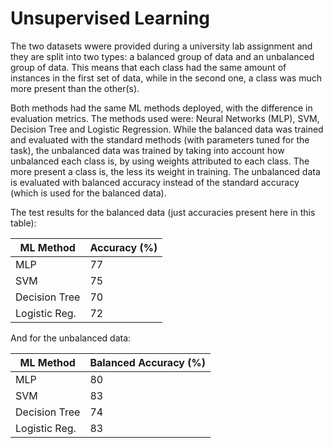 # Unsupervised Learning
 
The two datasets wwere provided during a university lab assignment and they are split into two types: a balanced group of data and an unbalanced group of data. This means that each class had the same amount of instances in the first set of data, while in the second one, a class was much more present than the other(s).


Both methods had the same ML methods deployed, with the difference in evaluation metrics. The methods used were: Neural Networks (MLP), SVM, Decision Tree and Logistic Regression. While the balanced data was trained and evaluated with the standard methods (with parameters tuned for the task), the unbalanced data was trained by taking into account how unbalanced each class is, by using weights attributed to each class. The more present a class is, the less its weight in training. The unbalanced data is evaluated with balanced accuracy instead of the standard accuracy (which is used for the balanced data).


The test results for the balanced data (just accuracies present here in this table):


| ML Method | Accuracy (%) |
| --------- | -----------  |
| MLP | 77 |
| SVM  | 75 |
| Decision Tree  | 70 |
| Logistic Reg.  | 72 |


And for the unbalanced data: 


| ML Method | Balanced Accuracy (%) |
| --------- | -----------  |
| MLP | 80 |
| SVM  | 83 |
| Decision Tree  | 74 |
| Logistic Reg.  | 83 |